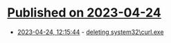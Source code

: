 # [Published on 2023-04-24](index.md)

* [2023-04-24, 12:15:44](https://lobste.rs/s/pjvdpe/deleting_system32_curl_exe) - [deleting system32\\curl.exe](https://daniel.haxx.se/blog/2023/04/24/deleting-system32curl-exe/)
